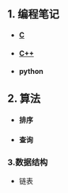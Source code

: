 ## 1. 编程笔记

- #### [C](https://github.com/Amdeo/NoteBook/blob/master/C/C基础.md) 

- #### [C++](https://github.com/Amdeo/NoteBook/blob/master/C++/C++基础.md) 

- #### python

  



## 2. 算法

- #### 排序

- #### 查询



### 3.数据结构

- 链表

  
